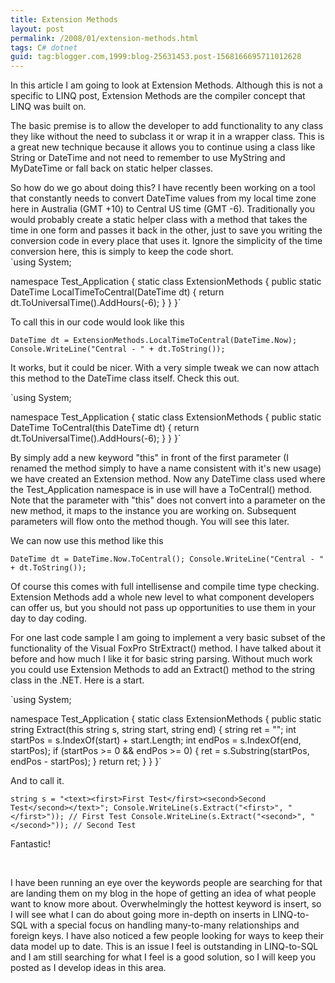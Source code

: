 ```yaml
---
title: Extension Methods
layout: post
permalink: /2008/01/extension-methods.html
tags: C# dotnet
guid: tag:blogger.com,1999:blog-25631453.post-1568166695711012628
---
```



In this article I am going to look at Extension Methods. Although this is not a specific to LINQ post, Extension Methods are the compiler concept that LINQ was built on.  
  
The basic premise is to allow the developer to add functionality to any class they like without the need to subclass it or wrap it in a wrapper class. This is a great new technique because it allows you to continue using a class like String or DateTime and not need to remember to use MyString and MyDateTime or fall back on static helper classes.  

<!-- more -->
  
So how do we go about doing this?    I have recently been working on a tool that constantly needs to convert DateTime values from my local time zone here in Australia (GMT +10) to Central US time (GMT -6). Traditionally you would probably create a static helper class with a method that takes the time in one form and passes it back in the other, just to save you writing the conversion code in every place that uses it. Ignore the simplicity of the time conversion here, this is simply to keep the code short.  
     `using System;

namespace Test_Application
{
    static class ExtensionMethods
    {
        public static DateTime LocalTimeToCentral(DateTime dt)
        {
            return dt.ToUniversalTime().AddHours(-6);
        }
    }
}`




To call this in our code would look like this  



  `DateTime dt = ExtensionMethods.LocalTimeToCentral(DateTime.Now);
Console.WriteLine("Central - " + dt.ToString());`




It works, but it could be nicer. With a very simple tweak we can now attach this method to the DateTime class itself. Check this out.  



  `using System;

namespace Test_Application
{
    static class ExtensionMethods
    {
        public static DateTime ToCentral(this DateTime dt)
        {
            return dt.ToUniversalTime().AddHours(-6);
        }
    }
}`




By simply add a new keyword "this" in front of the first parameter (I renamed the method simply to have a name consistent with it's new usage) we have created an Extension method. Now any DateTime class used where the Test_Application namespace is in use will have a ToCentral() method.
  Note that the parameter with "this" does not convert into a parameter on the new method, it maps to the instance you are working on. Subsequent parameters will flow onto the method though. You will see this later.  



We can now use this method like this  



  `DateTime dt = DateTime.Now.ToCentral();
Console.WriteLine("Central - " + dt.ToString());`




Of course this comes with full intellisense and compile time type checking.
  Extension Methods add a whole new level to what component developers can offer us, but you should not pass up opportunities to use them in your day to day coding.  



For one last code sample I am going to implement a very basic subset of the functionality of the Visual FoxPro StrExtract() method. I have talked about it before and how much I like it for basic string parsing. Without much work you could use Extension Methods to add an Extract() method to the string class in the .NET. Here is a start.  



  `using System;

namespace Test_Application
{
    static class ExtensionMethods
    {
        public static string Extract(this string s, string start, string end)
        {
            string ret = "";
            int startPos = s.IndexOf(start) + start.Length;
            int endPos = s.IndexOf(end, startPos);
            if (startPos >= 0 && endPos >= 0)
            {
                ret = s.Substring(startPos, endPos - startPos);
            }
            return ret;
        }
    }
}`




And to call it.  



  `string s = "<text><first>First Test</first><second>Second Test</second></text>";
Console.WriteLine(s.Extract("<first>", "</first>")); // First Test
Console.WriteLine(s.Extract("<second>", "</second>")); // Second Test`




Fantastic!  



   



I have been running an eye over the keywords people are searching for that are landing them on my blog in the hope of getting an idea of what people want to know more about. Overwhelmingly the hottest keyword is insert, so I will see what I can do about going more in-depth on inserts in LINQ-to-SQL with a special focus on handling many-to-many relationships and foreign keys. I have also noticed a few people looking for ways to keep their data model up to date. This is an issue I feel is outstanding in LINQ-to-SQL and I am still searching for what I feel is a good solution, so I will keep you posted as I develop ideas in this area.  
  
